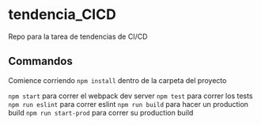 # tendencia_CICD

Repo para la tarea de tendencias de CI/CD

## Commandos

Comience corriendo `npm install` dentro de la carpeta del proyecto

`npm start` para correr el webpack dev server
`npm test` para correr los tests
`npm run eslint` para correr eslint
`npm run build` para hacer un production build
`npm run start-prod` para correr su production build
